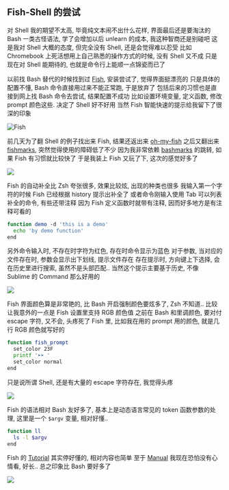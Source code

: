 
Fish-Shell 的尝试
------

对 Shell 我的期望不太高, 毕竟纯文本闹不出什么花样, 界面最后还是要淘汰的
Bash 一类古怪语法, 学了会增加以后 unlearn 的成本, 我这种智商还是别碰吧
这是我对  Shell 大概的态度, 但完全没有 Shell, 还是会觉得难以忍受
比如 Chromebook 上死活想用上自己熟悉的操作方式的时候, 没有 Shell 又不成
只是现在对 Shell 能期待的, 也就是命令行上能顺一点锦瓷而已了

以前找 Bash 替代的时候找到过 [Fish][fish-shell], 安装尝试了, 觉得界面挺漂亮的
只是具体的配置不懂, Bash 命令直接用过来不能正常跑, 于是放弃了
包括后来的习惯也是直接到网上找 Bash 命令去尝试, 结果配置不成功
比如设置环境变量, 定义函数, 修改 prompt 颜色这些. 决定了 Shell 好不好用
当然 Fish 智能快速的提示给我留下了很深的印象

[fish-shell]: http://fishshell.com/
![Fish](http://fishshell.com/assets/img/Terminal_Logo_CRT_Small.png)

前几天为了翻 Shell 的例子找出来 Fish, 结果还返出来 [oh-my-fish][oh-my]
之后又翻出来 [fishmarks][fishmarks], 突然觉得使用的障碍低了不少
因为我非常依赖 [bashmarks][bashmarks] 的跳转, 如果 Fish 有习惯就比较快了
于是我装上 Fish 又玩了下, 这次的感觉好多了

[oh-my]: https://github.com/bpinto/oh-my-fish
[fishmarks]: https://github.com/gonsie/fishmarks
[bashmarks]: https://github.com/huyng/bashmarks

![](http://fishshell.com/assets/img/screenshots/autosuggestion_thumb.png)

Fish 的自动补全比 Zsh 夸张很多, 效果比较炫, 出现的种类也很多
我输入第一个字符的时候 Fish 已经根据 history 提示出补全了
或者命令刚输入使用 Tab 可以列表补全的命令, 有些还带注释
因为 Fish 定义函数时就带有注释, 因而好多地方是有注释可看的

```bash
function demo -d 'this is a demo'
  echo 'by demo function'
end
```

另外命令输入时, 不存在时字符为红色, 存在时命令显示为蓝色
对于参数, 当对应的文件存在时, 参数会显示出下划线, 提示文件存在
存在提示时, 方向键上下选择, 会在历史里进行搜索, 虽然不是头部匹配..
当然这个提示主要基于历史, 不像 Sublime 的 Command 那么好用的

![](http://fishshell.com/assets/img/screenshots/colors_thumb.png)

Fish 界面颜色算是非常艳的, 比 Bash 开启强制颜色要炫多了, Zsh 不知道..
比较让我意外的一点是 Fish 设置里支持 RGB 颜色值
之前在 Bash 和里调颜色, 要对付 escape 字符, 又不会, 头疼死了
Fish 里, 比如我在用的 prompt 用的颜色, 就是几行 RGB 颜色就写好的

```bash
function fish_prompt
  set_color 23F
  printf '➤➤ '
  set_color normal
end
```

只是说所谓 Shell, 还是有大量的 escape 字符存在, 我觉得头疼

![](http://fishshell.com/assets/img/screenshots/scripting_thumb.png)

Fish 的语法相对 Bash 友好多了, 基本上是动态语言常见的 token
函数参数的处理, 这里是一个 `$argv` 变量, 相对好懂..

```bash
function ll
  ls -l $argv
end
```

Fish 的 [Tutorial][tutorial] 其实停好懂的, 相对内容也简单
至于 [Manual][manual] 我现在恐怕没有心情看, 好长.. 总之印象比 Bash 要好多了

![](http://i.minus.com/jq1OuTCg12GE0.png)

[tutorial]: http://fishshell.com/tutorial.html
[manual]: http://fishshell.com/docs/2.0/index.html